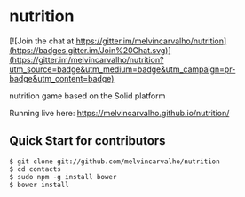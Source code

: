 # nutrition

[![Join the chat at https://gitter.im/melvincarvalho/nutrition](https://badges.gitter.im/Join%20Chat.svg)](https://gitter.im/melvincarvalho/nutrition?utm_source=badge&utm_medium=badge&utm_campaign=pr-badge&utm_content=badge)

nutrition game based on the Solid platform

Running live here: https://melvincarvalho.github.io/nutrition/

Quick Start for contributors
----------------------------

```
$ git clone git://github.com/melvincarvalho/nutrition
$ cd contacts
$ sudo npm -g install bower
$ bower install
```

